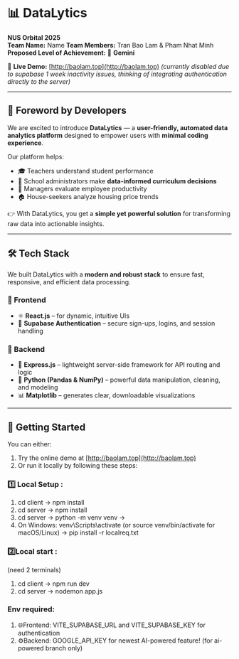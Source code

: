 # 📊 DataLytics  

**NUS Orbital 2025**  
**Team Name:** Name 
**Team Members:** Tran Bao Lam & Pham Nhat Minh  
**Proposed Level of Achievement:** 🌌 **Gemini**  

🔗 **Live Demo:** [http://baolam.top](http://baolam.top) _(currently disabled due to supabase 1 week inactivity issues, thinking of integrating authentication directly to the server)_  

---

## 👋 Foreword by Developers  

We are excited to introduce **DataLytics** — a **user-friendly, automated data analytics platform** designed to empower users with **minimal coding experience**.  

Our platform helps:  
- 🎓 Teachers understand student performance  
- 🏫 School administrators make **data-informed curriculum decisions**  
- 🏢 Managers evaluate employee productivity  
- 🏠 House-seekers analyze housing price trends  

👉 With DataLytics, you get a **simple yet powerful solution** for transforming raw data into actionable insights.  

---

## 🛠️ Tech Stack  

We built DataLytics with a **modern and robust stack** to ensure fast, responsive, and efficient data processing.  

### 🔹 Frontend  
- ⚛️ **React.js** – for dynamic, intuitive UIs  
- 🔐 **Supabase Authentication** – secure sign-ups, logins, and session handling  

### 🔹 Backend  
- 🚀 **Express.js** – lightweight server-side framework for API routing and logic  
- 🐍 **Python (Pandas & NumPy)** – powerful data manipulation, cleaning, and modeling  
- 📊 **Matplotlib** – generates clear, downloadable visualizations  

---

## 🚀 Getting Started  

You can either:  
1. Try the online demo at [http://baolam.top](http://baolam.top)  
2. Or run it locally by following these steps:  

### 1️⃣ Local Setup  : 
1) cd client -> npm install
2) cd server -> npm install
3) cd server -> python -m venv venv ->
4) On Windows: venv\Scripts\activate (or
source venv/bin/activate for macOS/Linux) -> pip install -r localreq.txt

### 2️⃣Local start :
(need 2 terminals)
1) cd client -> npm run dev
2) cd server -> nodemon app.js
### Env required: 
1) 🌐Frontend: VITE_SUPABASE_URL and VITE_SUPABASE_KEY for authentication 
2) ⚙️Backend: GOOGLE_API_KEY for newest AI-powered feature! (for ai-powered branch only)
